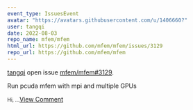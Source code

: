 ```yaml
---
event_type: IssuesEvent
avatar: "https://avatars.githubusercontent.com/u/1406660?"
user: tangqi
date: 2022-08-03
repo_name: mfem/mfem
html_url: https://github.com/mfem/mfem/issues/3129
repo_url: https://github.com/mfem/mfem
---
```


<a href='https://github.com/tangqi' target='_blank'>tangqi</a> open issue <a href='https://github.com/mfem/mfem/issues/3129' target='_blank'>mfem/mfem#3129</a>.

<p>Run pcuda mfem with mpi and multiple GPUs</p><small>Hi,...</small><a href='https://github.com/mfem/mfem/issues/3129' target='_blank'>View Comment</a>